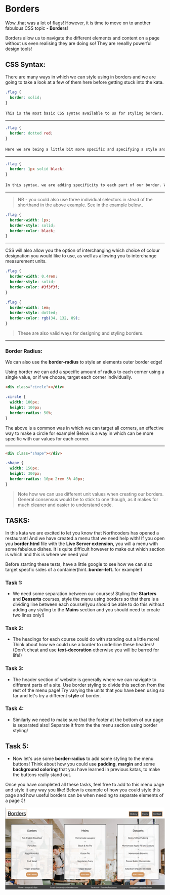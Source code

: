# Borders

Wow..that was a lot of flags! However, it is time to move on to another fabulous CSS topic - **Borders**!

Borders allow us to navigate the different elements and content on a page without us even realising they are doing so! They are reeallly powerful design tools!

## CSS Syntax:

There are many ways in which we can style using in borders and we are going to take a look at a few of them here before getting stuck into the kata.

```css
.flag {
  border: solid;
}

This is the most basic CSS syntax available to us for styling borders. CSS with by default set the width and colour of our border if we use this basic syntax. The colour will be set to black.
```

---

```css
.flag {
  border: dotted red;
}

Here we are being a little bit more specific and specifying a style and a colour for our border. This width will still be set to a default value by CSS.
```

---

```css
.flag {
  border: 1px solid black;
}

In this syntax, we are adding specificity to each part of our border. We have set a 'border-width', 'border-style' and 'border-color'.
```

---

> NB - you could also use three individual selectors in stead of the shorthand in the above example. See in the example below..

```css
.flag {
  border-width: 1px;
  border-style: solid;
  border-color: black;
}
```

---

CSS will also allow you the option of interchanging which choice of colour designation you would like to use, as well as allowing you to interchange measurement units.

```css
.flag {
  border-width: 0.4rem;
  border-style: solid;
  border-color: #3f3f3f;
}
```

```css
.flag {
  border-width: 1em;
  border-style: dotted;
  border-color: rgb(34, 132, 89);
}
```

> These are also valid ways for designing and styling borders.

---

### Border Radius:

We can also use the **border-radius** to style an elements outer border edge!

Using border we can add a specific amount of radius to each corner using a single value, or if we choose, target each corner individually.

```html
<div class="circle"></div>
```

```css
.circle {
  width: 100px;
  height: 100px;
  border-radius: 50%;
}
```

The above is a common was in which we can target all corners, an effective way to make a circle for example! Below is a way in which can be more specific with our values for each corner.

---

```html
<div class="shape"></div>
```

```css
.shape {
  width: 150px;
  height: 300px;
  border-radius: 10px 2rem 5% 40px;
}
```

> Note how we can use different unit values when creating our borders. General consensus would be to stick to one though, as it makes for much cleaner and easier to understand code.

## TASKS:

In this kata we are excited to let you know that Northcoders has opened a restaurant! And we have created a menu that we need help with! If you open you **border.html** file with the **Live Server extension**, you will a menu with some fabulous dishes. It is quite difficult however to make out which section is which and this is where we need you!

Before starting these tests, have a little google to see how we can also target specfic sides of a container(hint..**border-left**..for example!)

### Task 1:

- We need some separation between our courses! Styling the **Starters** and **Desserts** courses, style the menu using borders so that there is a dividing line between each course!(you should be able to do this without adding any styling to the **Mains** section and you should need to create two lines only!)

### Task 2:

- The headings for each course could do with standing out a little more! Think about how we could use a border to underline these headers! (Don't cheat and use **text-decoration** otherwise you will be barred for life!)

### Task 3:

- The header section of website is generally where we can navigate to different parts of a site. Use border styling to divide this section from the rest of the menu page! Try varying the units that you have been using so far and let's try a different **style** of border.

### Task 4:

- Similarly we need to make sure that the footer at the bottom of our page is separated also! Separate it from the the menu section using border styling!

## Task 5:

- Now let's use some **border-radius** to add some styling to the menu buttons! Think about how you could use **padding**, **margin** and some **background coloring** that you have learned in previous katas, to make the buttons really stand out.

Once you have completed all these tasks, feel free to add to this menu page and style it any way you like! Below is example of how you could style this page and how useful borders can be when needing to separate elements of a page :)!

<img src="./menu_mock.png" alt="box sizing after" width="1000"/>
